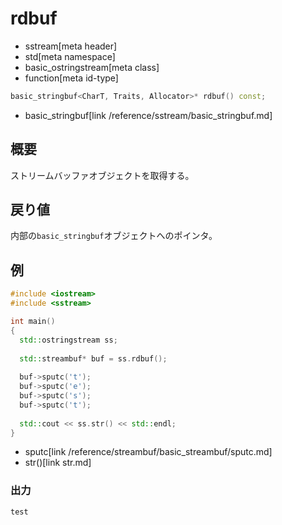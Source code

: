 # rdbuf
* sstream[meta header]
* std[meta namespace]
* basic_ostringstream[meta class]
* function[meta id-type]

```cpp
basic_stringbuf<CharT, Traits, Allocator>* rdbuf() const;
```
* basic_stringbuf[link /reference/sstream/basic_stringbuf.md]

## 概要
ストリームバッファオブジェクトを取得する。

## 戻り値
内部の`basic_stringbuf`オブジェクトへのポインタ。

## 例
```cpp example
#include <iostream>
#include <sstream>

int main()
{
  std::ostringstream ss;
  
  std::streambuf* buf = ss.rdbuf();
  
  buf->sputc('t');
  buf->sputc('e');
  buf->sputc('s');
  buf->sputc('t');
  
  std::cout << ss.str() << std::endl;
}
```
* sputc[link /reference/streambuf/basic_streambuf/sputc.md]
* str()[link str.md]

### 出力
```
test
```
